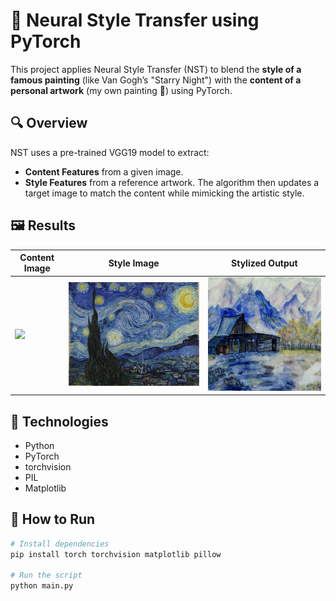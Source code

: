 # 🎨 Neural Style Transfer using PyTorch

This project applies Neural Style Transfer (NST) to blend the **style of a famous painting** (like Van Gogh’s "Starry Night") with the **content of a personal artwork** (my own painting 🎨) using PyTorch.

## 🔍 Overview
NST uses a pre-trained VGG19 model to extract:
- **Content Features** from a given image.
- **Style Features** from a reference artwork.
The algorithm then updates a target image to match the content while mimicking the artistic style.

## 🖼️ Results

| Content Image | Style Image | Stylized Output |
|---------------|-------------|------------------|
| ![](content.jpg) | ![](style.jpg) | ![](stylized_output.png) |

## 🧠 Technologies
- Python
- PyTorch
- torchvision
- PIL
- Matplotlib

## 🚀 How to Run

```bash
# Install dependencies
pip install torch torchvision matplotlib pillow

# Run the script
python main.py
